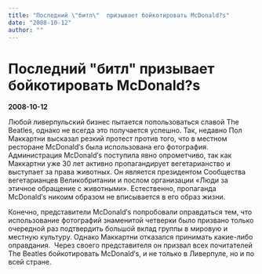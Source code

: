 ```yaml
---
title: "Последний \"битл\"  призывает бойкотировать McDonald?s"
date: "2008-10-12"
author: ""
---
```


# Последний "битл"  призывает бойкотировать McDonald?s

**2008-10-12** 

Любой ливерпульский бизнес пытается попользоваться славой The Beatles, однако не всегда это получается успешно. Так, недавно Пол Маккартни высказал резкий протест против того, что в местном ресторане McDonald′s была использована его фотография. Администрация McDonald′s поступила явно опрометчиво, так как Маккартни уже 30 лет активно пропагандирует вегетарианство и выступает за права животных. Он является президентом Сообщества вегетарианцев Великобритании и послом организации «Люди за этичное обращение с животными». Естественно, пропаганда McDonald′s никоим образом не вписывается в его образ жизни.  

Конечно, представители McDonald′s попробовали оправдаться тем, что использование фотографий знаменитой четверки было призвано только очередной раз подтвердить большой вклад группы в мировую и местную культуру. Однако Маккартни отказался принимать какие-либо оправдания.  Через своего представителя он призвал всех почитателей The Beatles бойкотировать McDonald′s, и не только в Ливерпуле, но и по всей стране.